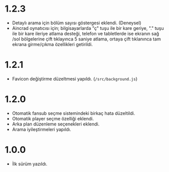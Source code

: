 # 1.2.3
- Detaylı arama için bölüm sayısı göstergesi eklendi. (Deneysel)
- Aincrad oynatıcısı için; bilgisayarlarda "ç" tuşu ile bir kare geriye, "." tuşu ile bir kare ileriye atlama desteği, telefon ve tabletlerde ise ekranın sağ /sol bölgelerine çift tıklayınca 5 saniye atlama, ortaya çift tıklanınca tam ekrana girme/çıkma özellikleri getirildi.

# 1.2.1
- Favicon değiştirme düzeltmesi yapıldı. (`/src/background.js`)

# 1.2.0
- Otomatik fansub seçme sistemindeki birkaç hata düzeltildi.
- Otomatik player seçme özelliği eklendi.
- Arka plan düzenleme seçenekleri eklendi.
- Arama iyileştirmeleri yapıldı.

# 1.0.0
- İlk sürüm yazıldı.
